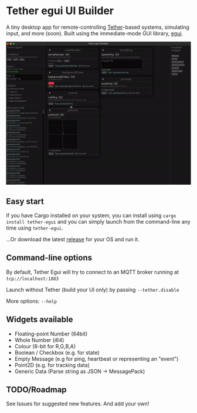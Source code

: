 # Tether egui UI Builder

A tiny desktop app for remote-controlling [Tether](https://github.com/RandomStudio/tether)-based systems, simulating input, and more (soon). Built using the immediate-mode GUI library, [egui](https://www.egui.rs/).

![GUI screenshot](tether-egui.gif)

## Easy start
If you have Cargo installed on your system, you can install using `cargo install tether-egui` and you can simply launch from the command-line any time using `tether-egui`.

...Or download the latest [release](https://github.com/RandomStudio/tether-egui/releases) for your OS and run it.


## Command-line options
By default, Tether Egui will try to connect to an MQTT broker running at `tcp://localhost:1883`

Launch without Tether (build your UI only) by passing `--tether.disable`

More options: `--help`
## Widgets available
- Floating-point Number (64bit) 
- Whole Number (i64)
- Colour (8-bit for R,G,B,A)
- Boolean / Checkbox (e.g. for state)
- Empty Message (e.g for ping, heartbeat or representing an "event")
- Point2D (e.g. for tracking data)
- Generic Data (Parse string as JSON -> MessagePack)

## TODO/Roadmap
See Issues for suggested new features. And add your own!